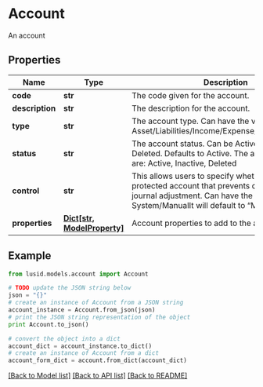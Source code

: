 # Account

An account

## Properties
Name | Type | Description | Notes
------------ | ------------- | ------------- | -------------
**code** | **str** | The code given for the account. | 
**description** | **str** | The description for the account. | [optional] 
**type** | **str** | The account type. Can have the values: Asset/Liabilities/Income/Expense/Capital/Revenue. | 
**status** | **str** | The account status. Can be Active, Inactive or Deleted. Defaults to Active. The available values are: Active, Inactive, Deleted | 
**control** | **str** | This allows users to specify whether this a protected account that prevents direct manual journal adjustment. Can have the values: System/ManualIt will default to “Manual”. | 
**properties** | [**Dict[str, ModelProperty]**](ModelProperty.md) | Account properties to add to the account. | [optional] 

## Example

```python
from lusid.models.account import Account

# TODO update the JSON string below
json = "{}"
# create an instance of Account from a JSON string
account_instance = Account.from_json(json)
# print the JSON string representation of the object
print Account.to_json()

# convert the object into a dict
account_dict = account_instance.to_dict()
# create an instance of Account from a dict
account_form_dict = account.from_dict(account_dict)
```
[[Back to Model list]](../README.md#documentation-for-models) [[Back to API list]](../README.md#documentation-for-api-endpoints) [[Back to README]](../README.md)


